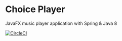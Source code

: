 # Choice Player
JavaFX music player application with Spring &amp; Java 8

[![CircleCI](https://circleci.com/gh/gabrielavara/choice-player.svg?style=svg)](https://circleci.com/gh/gabrielavara/choice-player)
